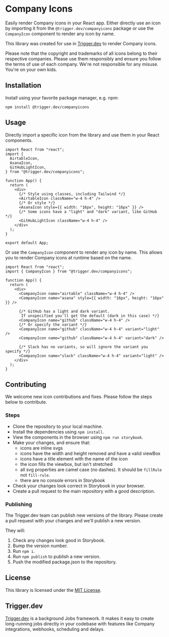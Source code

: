 # Company Icons

Easily render Company icons in your React app. Either directly use an icon by importing it from the `@trigger.dev/companyicons` package or use the `CompanyIcon` component to render any icon by name.

This library was created for use in [Trigger.dev](https://trigger.dev) to render Company icons.

Please note that the copyright and trademarks of all icons belong to their respective companies. Please use them responsibly and ensure you follow the terms of use of each company. We're not responsible for any misuse. You're on your own kids.

## Installation

Install using your favorite package manager, e.g. npm:

```
npm install @trigger.dev/companyicons
```

## Usage

Directly import a specific icon from the library and use them in your React components.

```tsx
import React from "react";
import {
  AirtableIcon,
  AsanaIcon,
  GitHubLightIcon,
} from "@trigger.dev/companyicons";

function App() {
  return (
    <div>
      {/* Style using classes, including Tailwind */}
      <AirtableIcon className="w-4 h-4" />
      {/* Or style */}
      <AsanaIcon style={{ width: "16px", height: "16px" }} />
      {/* Some icons have a "light" and "dark" variant, like GitHub */}
      <GitHubLightIcon className="w-4 h-4" />
    </div>
  );
}

export default App;
```

Or use the `CompanyIcon` component to render any icon by name. This allows you to render Company icons at runtime based on the name.

```tsx
import React from "react";
import { CompanyIcon } from "@trigger.dev/companyicons";

function App() {
  return (
    <div>
      <CompanyIcon name="airtable" className="w-4 h-4" />
      <CompanyIcon name="asana" style={{ width: "16px", height: "16px" }} />

      {/* GitHub has a light and dark variant.
       If unspecified you'll get the default (dark in this case) */}
      <CompanyIcon name="github" className="w-4 h-4" />
      {/* Or specify the variant */}
      <CompanyIcon name="github" className="w-4 h-4" variant="light" />
      <CompanyIcon name="github" className="w-4 h-4" variant="dark" />

      {/* Slack has no variants, so will ignore the variant you specify */}
      <CompanyIcon name="slack" className="w-4 h-4" variant="light" />
    </div>
  );
}
```

## Contributing

We welcome new icon contributions and fixes. Please follow the steps below to contribute.

### Steps

- Clone the repository to your local machine.
- Install the dependencies using `npm install`.
- View the components in the browser using `npm run storybook`.
- Make your changes, and ensure that:
  - icons are inline svgs
  - icons have the width and height removed and have a valid viewBox
  - icons have a title element with the name of the icon
  - the icon fills the viewbox, but isn't stretched
  - all svg properties are camel case (no dashes). It should be `fillRule` not `fill-rule`.
  - there are no console errors in Storybook
- Check your changes look correct in Storybook in your browser.
- Create a pull request to the main repository with a good description.

### Publishing

The Trigger.dev team can publish new versions of the library. Please create a pull request with your changes and we'll publish a new version.

They will:

1. Check any changes look good in Storybook.
2. Bump the version number.
3. Run `npm i`.
4. Run `npm publish` to publish a new version.
5. Push the modified package.json to the repository.

## License

This library is licensed under the [MIT License](https://github.com/triggerdotdev/Company-icons/blob/main/license).

## Trigger.dev

[Trigger.dev](https://trigger.dev) is a background Jobs framework. It makes it easy to create long-running jobs directly in your codebase with features like Company integrations, webhooks, scheduling and delays.
